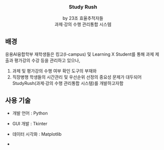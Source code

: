 <div align="center">
  <h3 align="center">Study Rush</h3>

  <p align="center">
    by 23조 효율추적자들<br>
    과제·강의 수행 관리통합 시스템
  </p> 
</div>

## 배경
응용AI융합학부 재학생들은 킹고(I-campus) 및 Learning X Student를 통해 과제 제출과 평가강의 수강 등을 관리하고 있으나, 
1. 과제 및 평가강의 수행 여부 확인 도구의 부재와
2. 직장병행 학생들의 시간관리 및 우선순위 선정의 중요성 문제가 대두되어 StudyRush(과제·강의 수행 관리통합 시스템)를 개발하고자함

## 사용 기술 
- 개발 언어 : Python
- GUI 개발 : Tkinter
- 데이터 시각화 : Matplotlib

- 
